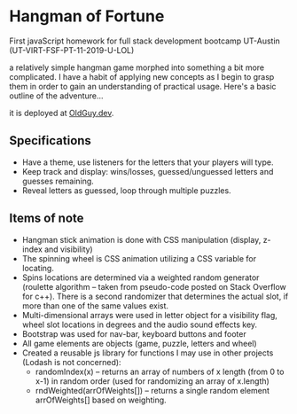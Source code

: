 # Hangman of Fortune

First javaScript homework for full stack development bootcamp UT-Austin (UT-VIRT-FSF-PT-11-2019-U-LOL)

a relatively simple hangman game morphed into something a bit more complicated. I have a habit of applying new concepts as I begin to grasp them in order to gain an understanding of practical usage. Here's a basic outline of the adventure…

it is deployed at [OldGuy.dev](https://oldguy.dev).

## Specifications

* Have a theme, use listeners for the letters that your players will type.
* Keep track and display: wins/losses, guessed/unguessed letters and guesses remaining.
* Reveal letters as guessed, loop through multiple puzzles.

## Items of note

* Hangman stick animation is done with CSS manipulation (display, z-index and visibility)
* The spinning wheel is CSS animation utilizing a CSS variable for locating.
* Spins locations are determined via a weighted random generator (roulette algorithm – taken from pseudo-code posted on Stack Overflow for c++). There is a second randomizer that determines the actual slot, if more than one of the same values exist.
* Multi-dimensional arrays were used in letter object for a visibility flag, wheel slot locations in degrees and the audio sound effects key.
* Bootstrap was used for nav-bar, keyboard buttons and footer
* All game elements are objects (game, puzzle, letters and wheel)
* Created a reusable js library for functions I may use in other projects (Lodash is not concerned):
  * randomIndex(x) – returns an array of numbers of x length (from 0 to x-1) in random order (used for randomizing an array of x.length)
  * rndWeighted(arrOfWeights[]) –  returns a single random element arrOfWeights[] based on weighting.
